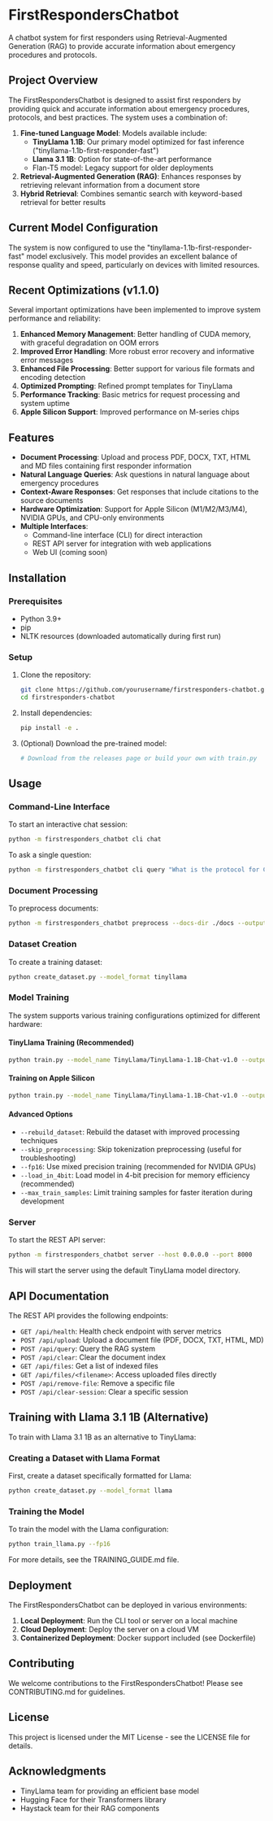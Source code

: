 # FirstRespondersChatbot

A chatbot system for first responders using Retrieval-Augmented Generation (RAG) to provide accurate information about emergency procedures and protocols.

## Project Overview

The FirstRespondersChatbot is designed to assist first responders by providing quick and accurate information about emergency procedures, protocols, and best practices. The system uses a combination of:

1. **Fine-tuned Language Model**: Models available include:
   - **TinyLlama 1.1B**: Our primary model optimized for fast inference ("tinyllama-1.1b-first-responder-fast")
   - **Llama 3.1 1B**: Option for state-of-the-art performance
   - Flan-T5 model: Legacy support for older deployments
2. **Retrieval-Augmented Generation (RAG)**: Enhances responses by retrieving relevant information from a document store
3. **Hybrid Retrieval**: Combines semantic search with keyword-based retrieval for better results

## Current Model Configuration

The system is now configured to use the "tinyllama-1.1b-first-responder-fast" model exclusively. This model provides an excellent balance of response quality and speed, particularly on devices with limited resources.

## Recent Optimizations (v1.1.0)

Several important optimizations have been implemented to improve system performance and reliability:

1. **Enhanced Memory Management**: Better handling of CUDA memory, with graceful degradation on OOM errors
2. **Improved Error Handling**: More robust error recovery and informative error messages
3. **Enhanced File Processing**: Better support for various file formats and encoding detection
4. **Optimized Prompting**: Refined prompt templates for TinyLlama
5. **Performance Tracking**: Basic metrics for request processing and system uptime
6. **Apple Silicon Support**: Improved performance on M-series chips

## Features

- **Document Processing**: Upload and process PDF, DOCX, TXT, HTML and MD files containing first responder information
- **Natural Language Queries**: Ask questions in natural language about emergency procedures
- **Context-Aware Responses**: Get responses that include citations to the source documents
- **Hardware Optimization**: Support for Apple Silicon (M1/M2/M3/M4), NVIDIA GPUs, and CPU-only environments
- **Multiple Interfaces**:
  - Command-line interface (CLI) for direct interaction
  - REST API server for integration with web applications
  - Web UI (coming soon)

## Installation

### Prerequisites

- Python 3.9+
- pip
- NLTK resources (downloaded automatically during first run)

### Setup

1. Clone the repository:

   ```bash
   git clone https://github.com/yourusername/firstresponders-chatbot.git
   cd firstresponders-chatbot
   ```

2. Install dependencies:

   ```bash
   pip install -e .
   ```

3. (Optional) Download the pre-trained model:

   ```bash
   # Download from the releases page or build your own with train.py
   ```

## Usage

### Command-Line Interface

To start an interactive chat session:

```bash
python -m firstresponders_chatbot cli chat
```

To ask a single question:

```bash
python -m firstresponders_chatbot cli query "What is the protocol for CPR?"
```

### Document Processing

To preprocess documents:

```bash
python -m firstresponders_chatbot preprocess --docs-dir ./docs --output-dir ./data
```

### Dataset Creation

To create a training dataset:

```bash
python create_dataset.py --model_format tinyllama
```

### Model Training

The system supports various training configurations optimized for different hardware:

#### TinyLlama Training (Recommended)

```bash
python train.py --model_name TinyLlama/TinyLlama-1.1B-Chat-v1.0 --output_dir tinyllama-1.1b-first-responder-fast --max_seq_length 512 --gradient_accumulation_steps 8
```

#### Training on Apple Silicon

```bash
python train.py --model_name TinyLlama/TinyLlama-1.1B-Chat-v1.0 --output_dir tinyllama-1.1b-first-responder-fast --max_seq_length 512 --lora_r 8 --lora_alpha 16 --gradient_accumulation_steps 8 --fp16
```

#### Advanced Options

- `--rebuild_dataset`: Rebuild the dataset with improved processing techniques
- `--skip_preprocessing`: Skip tokenization preprocessing (useful for troubleshooting)
- `--fp16`: Use mixed precision training (recommended for NVIDIA GPUs)
- `--load_in_4bit`: Load model in 4-bit precision for memory efficiency (recommended)
- `--max_train_samples`: Limit training samples for faster iteration during development

### Server

To start the REST API server:

```bash
python -m firstresponders_chatbot server --host 0.0.0.0 --port 8000
```

This will start the server using the default TinyLlama model directory.

## API Documentation

The REST API provides the following endpoints:

- `GET /api/health`: Health check endpoint with server metrics
- `POST /api/upload`: Upload a document file (PDF, DOCX, TXT, HTML, MD)
- `POST /api/query`: Query the RAG system
- `POST /api/clear`: Clear the document index
- `GET /api/files`: Get a list of indexed files
- `GET /api/files/<filename>`: Access uploaded files directly
- `POST /api/remove-file`: Remove a specific file
- `POST /api/clear-session`: Clear a specific session

## Training with Llama 3.1 1B (Alternative)

To train with Llama 3.1 1B as an alternative to TinyLlama:

### Creating a Dataset with Llama Format

First, create a dataset specifically formatted for Llama:

```bash
python create_dataset.py --model_format llama
```

### Training the Model

To train the model with the Llama configuration:

```bash
python train_llama.py --fp16
```

For more details, see the TRAINING_GUIDE.md file.

## Deployment

The FirstRespondersChatbot can be deployed in various environments:

1. **Local Deployment**: Run the CLI tool or server on a local machine
2. **Cloud Deployment**: Deploy the server on a cloud VM
3. **Containerized Deployment**: Docker support included (see Dockerfile)

## Contributing

We welcome contributions to the FirstRespondersChatbot! Please see CONTRIBUTING.md for guidelines.

## License

This project is licensed under the MIT License - see the LICENSE file for details.

## Acknowledgments

- TinyLlama team for providing an efficient base model
- Hugging Face for their Transformers library
- Haystack team for their RAG components